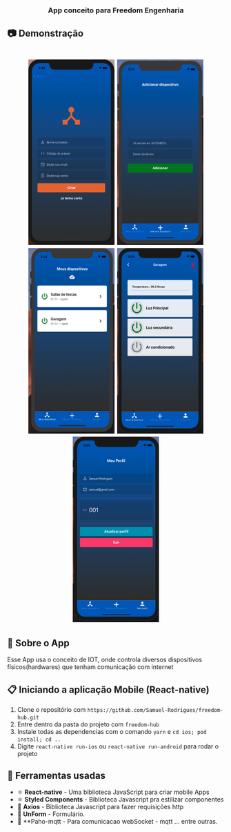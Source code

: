 <h3 align="center">
  App conceito para Freedom Engenharia
</h3>

## :camera: Demonstração
<div>
<h1 align="center"> 
  <img width="200" height="430" alt="cadastro" src="https://github.com/Samuel-Rodrigues/freedom-hub/blob/master/prints/cadastro.png"/>  
  <img width="200" height="430" alt="addDevice" src="https://github.com/Samuel-Rodrigues/freedom-hub/blob/master/prints/addDevice.png"/>
    <img width="200" height="430" alt="dashboard" src="https://github.com/Samuel-Rodrigues/freedom-hub/blob/master/prints/dashboard.png"/>  
<img width="200" height="430" alt="config.png" src="https://github.com/Samuel-Rodrigues/freedom-hub/blob/master/prints/config.png"/>
    <img width="200" height="430" alt="perfil.png" src="https://github.com/Samuel-Rodrigues/freedom-hub/blob/master/prints/perfil.png"/>    
</h1>
</div>

## :rocket: Sobre o App

Esse App usa o conceito de IOT, onde controla diversos dispositivos físicos(hardwares) que tenham comunicação com internet

## :clipboard: Iniciando a aplicação Mobile (React-native)

1. Clone o repositório com `https://github.com/Samuel-Rodrigues/freedom-hub.git`
2. Entre dentro da pasta do projeto com `freedom-hub`
3. Instale todas as dependencias com o comando `yarn` e `cd ios; pod install; cd ..`
4. Digite `react-native run-ios` ou `react-native run-android`  para rodar o projeto

## :hammer: Ferramentas usadas

- ⚛️ **React-native** - Uma biblioteca JavaScript para criar mobile Apps 
- ⚛️ **Styled Components** - Biblioteca Javascript pra estilizar componentes
- 📄 **Axios** - Biblioteca Javascript para fazer requisições http
- 📄 **UnForm** - Formulário.
- 📄 **Paho-mqtt - Para comunicacao webSocket - mqtt
... entre outras.


